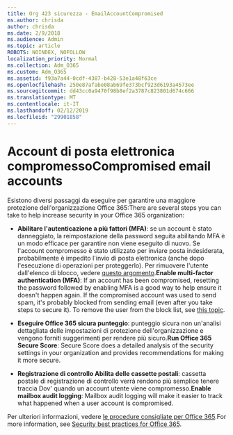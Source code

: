 ```yaml
---
title: Org 423 sicurezza - EmailAccountCompromised
ms.author: chrisda
author: chrisda
ms.date: 2/9/2018
ms.audience: Admin
ms.topic: article
ROBOTS: NOINDEX, NOFOLLOW
localization_priority: Normal
ms.collection: Adm_O365
ms.custom: Adm_O365
ms.assetid: f93a7a44-0cdf-4387-b428-53e1a48f63ce
ms.openlocfilehash: 250e87afabe08ab69fe373bcf923d6193a4573ee
ms.sourcegitcommit: dd43cc0a9470f98b8ef2a3787c823801d674c666
ms.translationtype: MT
ms.contentlocale: it-IT
ms.lasthandoff: 02/12/2019
ms.locfileid: "29901858"
---
```

# <a name="compromised-email-accounts"></a><span data-ttu-id="7e639-102">Account di posta elettronica compromesso</span><span class="sxs-lookup"><span data-stu-id="7e639-102">Compromised email accounts</span></span>

<span data-ttu-id="7e639-103">Esistono diversi passaggi da eseguire per garantire una maggiore protezione dell'organizzazione Office 365:</span><span class="sxs-lookup"><span data-stu-id="7e639-103">There are several steps you can take to help increase security in your Office 365 organization:</span></span>
  
- <span data-ttu-id="7e639-p101">**Abilitare l'autenticazione a più fattori (MFA)**: se un account è stato danneggiato, la reimpostazione della password seguita abilitando MFA è un modo efficace per garantire non viene eseguito di nuovo. Se l'account compromesso è stato utilizzato per inviare posta indesiderata, probabilmente è impedito l'invio di posta elettronica (anche dopo l'esecuzione di operazioni per proteggerlo). Per rimuovere l'utente dall'elenco di blocco, vedere [questo argomento](https://technet.microsoft.com/library/ms.exch.eac.actioncenter.aspx).</span><span class="sxs-lookup"><span data-stu-id="7e639-p101">**Enable multi-factor authentication (MFA)**: If an account has been compromised, resetting the password followed by enabling MFA is a good way to help ensure it doesn't happen again. If the compromised account was used to send spam, it's probably blocked from sending email (even after you take steps to secure it). To remove the user from the block list, see [this topic](https://technet.microsoft.com/library/ms.exch.eac.actioncenter.aspx).</span></span>
    
- <span data-ttu-id="7e639-107">**Eseguire Office 365 sicura punteggio**: punteggio sicura non un'analisi dettagliata delle impostazioni di protezione dell'organizzazione e vengono forniti suggerimenti per rendere più sicuro.</span><span class="sxs-lookup"><span data-stu-id="7e639-107">**Run Office 365 Secure Score**: Secure Score does a detailed analysis of the security settings in your organization and provides recommendations for making it more secure.</span></span>
    
- <span data-ttu-id="7e639-108">**Registrazione di controllo Abilita delle cassette postali**: cassetta postale di registrazione di controllo verrà rendono più semplice tenere traccia Dov' quando un account utente viene compromesso.</span><span class="sxs-lookup"><span data-stu-id="7e639-108">**Enable mailbox audit logging**: Mailbox audit logging will make it easier to track what happened when a user account is compromised.</span></span>
    
<span data-ttu-id="7e639-109">Per ulteriori informazioni, vedere [le procedure consigliate per Office 365](https://support.office.com/article/9295e396-e53d-49b9-ae9b-0b5828cdedc3.aspx).</span><span class="sxs-lookup"><span data-stu-id="7e639-109">For more information, see [Security best practices for Office 365](https://support.office.com/article/9295e396-e53d-49b9-ae9b-0b5828cdedc3.aspx).</span></span>
  

